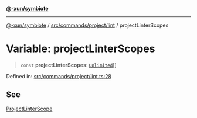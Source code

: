 [**@-xun/symbiote**](../../../../../README.md)

***

[@-xun/symbiote](../../../../../README.md) / [src/commands/project/lint](../README.md) / projectLinterScopes

# Variable: projectLinterScopes

> `const` **projectLinterScopes**: [`Unlimited`](../../../../configure/enumerations/UnlimitedGlobalScope.md#unlimited)[]

Defined in: [src/commands/project/lint.ts:28](https://github.com/Xunnamius/symbiote/blob/49eb9bd7563e40ea52da5a2140cfd27942428d9e/src/commands/project/lint.ts#L28)

## See

[ProjectLinterScope](../../../../configure/enumerations/UnlimitedGlobalScope.md)
